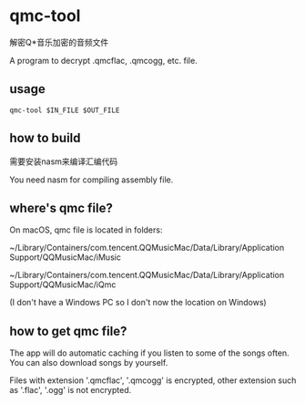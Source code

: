 # qmc-tool

解密Q*音乐加密的音频文件

A program to decrypt .qmcflac, .qmcogg, etc. file.

## usage

```
qmc-tool $IN_FILE $OUT_FILE
```

## how to build

需要安装nasm来编译汇编代码

You need nasm for compiling assembly file.

## where's qmc file?

On macOS, qmc file is located in folders:

~/Library/Containers/com.tencent.QQMusicMac/Data/Library/Application Support/QQMusicMac/iMusic

~/Library/Containers/com.tencent.QQMusicMac/Data/Library/Application Support/QQMusicMac/iQmc

(I don't have a Windows PC so I don't now the location on Windows)

## how to get qmc file?

The app will do automatic caching if you listen to some of the songs often. You can also download songs by yourself.

Files with extension '.qmcflac', '.qmcogg' is encrypted, other extension such as '.flac', '.ogg' is not encrypted.
